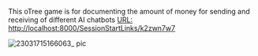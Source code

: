 This oTree game is for documenting the amount of money for sending and receiving of different AI chatbots
[URL: http://localhost:8000/SessionStartLinks/k2zwn7w7](http://localhost:8000/SessionSplitScreen/slh7qvd9)

![23031715166063_ pic](https://github.com/Rising-Stars-by-Sunshine/Yixin_Yue/assets/164857136/19c266a4-a676-460d-88c7-76d27b69331c)
